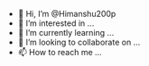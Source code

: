 - 👋 Hi, I’m @Himanshu200p
- 👀 I’m interested in ...
- 🌱 I’m currently learning ...
- 💞️ I’m looking to collaborate on ...
- 📫 How to reach me ...

<!---
Himanshu200p/Himanshu200p is a ✨ special ✨ repository because its `README.md` (this file) appears on your GitHub profile.
You can click the Preview link to take a look at your changes.
--->
